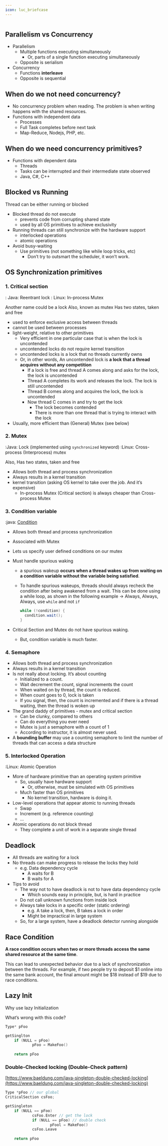```yaml
---
icon: luc_briefcase
---
```


```toc
```

## Parallelism vs Concurrency

- Parallelism
    - Multiple functions executing simultaneously
        - Or, parts of a single function executing simultaneously
    - Opposite is serialism
- Concurrency
    - Functions **interleave**
    - Opposite is sequential

## When do we not need concurrency?

- No concurrency problem when reading. The problem is when writing happens with the shared resources.
- Functions with independent data
    - Processes
    - Full Task completes before next task
    - Map-Reduce, Nodejs, PHP, etc.

## When do we need concurrency **primitives**?

- Functions with dependent data
    - Threads
    - Tasks can be interrupted and their intermediate state observed
    - Java, C#, C++

## Blocked vs Running

Thread can be either running or blocked

- Blocked thread do not execute
    - prevents code from corrupting shared state
    - used by all OS primitives to achieve exclusivity
- Running threads can still synchronize with the hardware support
    - interlocked operations
    - atomic operations
- Avoid busy-waiting
    - Use primitives (not something like while loop tricks, etc)
        - Don’t try to outsmart the scheduler, it won’t work.

## OS Synchronization primitives

### 1. Critical section
: Java: Reentrant lock
: Linux: In-process Mutex

Another name could be a lock
Also, known as mutex
Has two states, taken and free

- used to enforce exclusive access between threads
- cannot be used between processes
- light-weight, relative to other primitives
    - Very efficient in one particular case that is when the lock is uncontended
    - uncontended locks do not require kernel transition
    - uncontended locks is a lock that no threads currently owns
    - Or, in other words, An uncontended lock is **a lock that a thread acquires without any competition**
        - If a lock is free and thread A comes along and asks for the lock, the lock is uncontended
        - Thread A completes its work and releases the lock. The lock is still uncontended
        - Thread B comes along and acquires the lock, the lock is uncontended
        - Now thread C comes in and try to get the lock
            - The lock becomes contended
            - There is more than one thread that is trying to interact with the lock
- Usually, more efficient than (General) Mutex (see below)

### 2. Mutex
:Java: Lock (implemented using `synchronized` keyword)
:Linux: Cross-process (Interprocess) mutex

Also, Has two states, taken and free
- Allows both thread and process synchronization
- Always results in a kernel transition
- kernel transition (asking OS kernel to take over the job. And it’s expensive)
    - In-process Mutex (Critical section) is always cheaper than Cross-process Mutex

### 3. Condition variable
:java: [Condition](https://docs.oracle.com/javase/8/docs/api/java/util/concurrent/locks/Condition.html)

- Allows both thread and process synchronization
- Associated with Mutex
- Lets us specify user defined conditions on our mutex
- Must handle spurious waking
    - a spurious wakeup **occurs when a thread wakes up from waiting on a condition variable without the variable being satisfied**.
    - To handle spurious wakeups, threads should always recheck the condition after being awakened from a wait. This can be done using a while loop, as shown in the following example → Always, Always, Always, use `while` and not `if`
        
        ```java
        while (!condition) {
          condition.wait();
        }
        ```
        
- Critical Section and Mutex do not have spurious waking.
    - But, condition variable is much faster.

### 4. Semaphore

- Allows both thread and process synchronization
- Always results in a kernel transition
- Is not really about locking. It’s about counting
    - Initialized to a count.
    - Wait decrement the count, signal increments the count
    - When waited on by thread, the count is reduced.
    - When count goes to 0, lock is taken
    - If you signal, then, the count is incremented and if there is a thread waiting, then the thread is woken up
- The grand daddy of primitives - mutex and critical section
    - Can be clunky, compared to others
    - Can do everything you ever need
    - Mutex is just a semaphore with a count of 1
    - According to instructor, it is almost never used.
- A **bounding buffer** may use a counting semaphore to limit the number of threads that can access a data structure

### 5. Interlocked Operation
:Linux: Atomic Operation

- More of hardware primitive than an operating system primitive
    - So, usually have hardware support
        - Or, otherwise, must be simulated with OS primitives
    - Much faster than OS primitives
        - No kernel transition, hardware is doing it.
- Low-level operations that appear atomic to running threads
    - Swap
    - Increment (e.g. reference counting)
    - …
- Atomic operations do not block thread
    - They complete a unit of work in a separate single thread

## Deadlock

- All threads are waiting for a lock
- No threads can make progress to release the locks they hold
    - e.g. Data dependency cycle
        - A waits for B
        - B waits for A
- Tips to avoid
    - The way not to have deadlock is not to have data dependency cycle
        - Which sounds easy in principle, but, is hard in practice
    - Do not call unknown functions from inside lock
    - Always take locks in a specific order (static ordering)
        - e.g. A take a lock, then, B takes a lock in order
        - Might be impractical in large system
    - So, for a large system, have a deadlock detector running alongside

## Race Condition

**A race condition occurs when two or more threads access the same shared resource at the same time**.

This can lead to unexpected behavior due to a lack of synchronization between the threads. For example, if two people try to deposit $1 online into the same bank account, the final amount might be $18 instead of $19 due to race conditions.

## Lazy Init

Why use lazy Initialization

What’s wrong with this code?

```cpp
Type* pFoo

getSinglton
	if (NULL = pFoo)
			pFoo = MakeFoo()
			
	return pFoo
```

### Double-Checked locking (Double-Check pattern)

[https://www.baeldung.com/java-singleton-double-checked-locking](https://www.baeldung.com/java-singleton-double-checked-locking)

```cpp
Type *pFoo // our global
CriticalSection csFoo;

getSingleton
	if (NULL == pFoo)
			csFoo.Enter // get the lock
			if (NULL == pFoo) // double check
					pFool = MakeFoo()
			csFoo.Leave
			
	return pFoo
```

